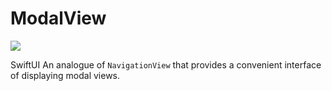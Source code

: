 # ModalView

![](https://github.com/diniska/modal-view/workflows/main/badge.svg)

SwiftUI An analogue of `NavigationView` that provides a convenient interface of displaying modal views.
